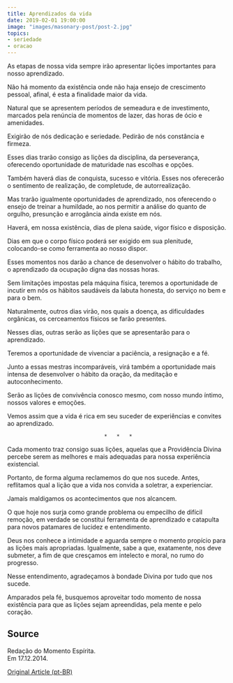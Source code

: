 ```yaml
---
title: Aprendizados da vida
date: 2019-02-01 19:00:00
image: "images/masonary-post/post-2.jpg"
topics: 
- seriedade
- oracao
---
```


As etapas de nossa vida sempre irão apresentar lições importantes para nosso
aprendizado.

Não há momento da existência onde não haja ensejo de crescimento pessoal,
afinal, é esta a finalidade maior da vida.

Natural que se apresentem períodos de semeadura e de investimento, marcados
pela renúncia de momentos de lazer, das horas de ócio e amenidades.

Exigirão de nós dedicação e seriedade. Pedirão de nós constância e firmeza.

Esses dias trarão consigo as lições da disciplina, da perseverança, oferecendo
oportunidade de maturidade nas escolhas e opções.

Também haverá dias de conquista, sucesso e vitória. Esses nos oferecerão o
sentimento de realização, de completude, de autorrealização.

Mas trarão igualmente oportunidades de aprendizado, nos oferecendo o ensejo de
treinar a humildade, ao nos permitir a análise do quanto de orgulho, presunção
e arrogância ainda existe em nós.

Haverá, em nossa existência, dias de plena saúde, vigor físico e disposição.

Dias em que o corpo físico poderá ser exigido em sua plenitude, colocando-se
como ferramenta ao nosso dispor.

Esses momentos nos darão a chance de desenvolver o hábito do trabalho, o
aprendizado da ocupação digna das nossas horas.

Sem limitações impostas pela máquina física, teremos a oportunidade de incutir
em nós os hábitos saudáveis da labuta honesta, do serviço no bem e para o bem.

Naturalmente, outros dias virão, nos quais a doença, as dificuldades orgânicas,
os cerceamentos físicos se farão presentes.

Nesses dias, outras serão as lições que se apresentarão para o aprendizado.

Teremos a oportunidade de vivenciar a paciência, a resignação e a fé.

Junto a essas mestras incomparáveis, virá também a oportunidade mais intensa de
desenvolver o hábito da oração, da meditação e autoconhecimento.

Serão as lições de convivência conosco mesmo, com nosso mundo íntimo, nossos
valores e emoções.

Vemos assim que a vida é rica em seu suceder de experiências e convites ao
aprendizado.

                                   *   *   *

Cada momento traz consigo suas lições, aquelas que a Providência Divina percebe
serem as melhores e mais adequadas para nossa experiência existencial.

Portanto, de forma alguma reclamemos do que nos sucede. Antes, reflitamos qual
a lição que a vida nos convida a soletrar, a experienciar.

Jamais maldigamos os acontecimentos que nos alcancem.

O que hoje nos surja como grande problema ou empecilho de difícil remoção, em
verdade se constitui ferramenta de aprendizado e catapulta para novos patamares
de lucidez e entendimento.

Deus nos conhece a intimidade e aguarda sempre o momento propício para as
lições mais apropriadas. Igualmente, sabe a que, exatamente, nos deve submeter,
a fim de que cresçamos em intelecto e moral, no rumo do progresso.

Nesse entendimento, agradeçamos à bondade Divina por tudo que nos sucede.

Amparados pela fé, busquemos aproveitar todo momento de nossa existência para
que as lições sejam apreendidas, pela mente e pelo coração.

## Source
Redação do Momento Espírita.  
Em 17.12.2014.


[Original Article (pt-BR)](http://momento.com.br/pt/ler_texto.php?id=4330)
